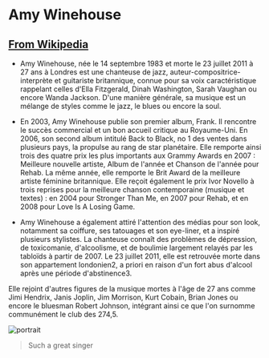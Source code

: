 # Amy Winehouse

## [From Wikipedia](https://fr.wikipedia.org/wiki/Amy_Winehouse)


- Amy Winehouse, née le 14 septembre 1983 et morte le 23 juillet 2011 à 27 ans à Londres est une chanteuse de jazz, auteur-compositrice-interprète et guitariste britannique, connue pour sa voix caractéristique rappelant celles d'Ella Fitzgerald, Dinah Washington, Sarah Vaughan ou encore Wanda Jackson. D'une manière générale, sa musique est un mélange de styles comme le jazz, le blues ou encore la soul.

- En 2003, Amy Winehouse publie son premier album, Frank. Il rencontre le succès commercial et un bon accueil critique au Royaume-Uni. En 2006, son second album intitulé Back to Black, no 1 des ventes dans plusieurs pays, la propulse au rang de star planétaire. Elle remporte ainsi trois des quatre prix les plus importants aux Grammy Awards en 2007 : Meilleure nouvelle artiste, Album de l'année et Chanson de l'année pour Rehab. La même année, elle remporte le Brit Award de la meilleure artiste féminine britannique. Elle reçoit également le prix Ivor Novello à trois reprises pour la meilleure chanson contemporaine (musique et textes) : en 2004 pour Stronger Than Me, en 2007 pour Rehab, et en 2008 pour Love Is A Losing Game.

- Amy Winehouse a également attiré l'attention des médias pour son look, notamment sa coiffure, ses tatouages et son eye-liner, et a inspiré plusieurs stylistes. La chanteuse connaît des problèmes de dépression, de toxicomanie, d'alcoolisme, et de boulimie largement relayés par les tabloïds à partir de 2007. Le 23 juillet 2011, elle est retrouvée morte dans son appartement londonien2, a priori en raison d'un fort abus d'alcool après une période d'abstinence3.

Elle rejoint d'autres figures de la musique mortes à l'âge de 27 ans comme Jimi Hendrix, Janis Joplin, Jim Morrison, Kurt Cobain, Brian Jones ou encore le bluesman Robert Johnson, intégrant ainsi ce que l'on surnomme communément le club des 274,5.

![portrait](https://upload.wikimedia.org/wikipedia/commons/thumb/2/28/Amy_Winehouse_f5104871.jpg/440px-Amy_Winehouse_f5104871.jpg)


> Such a great singer
